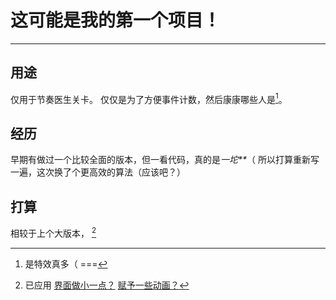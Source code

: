 # 这可能是我的第一个项目！  
---
## 用途  
仅用于节奏医生关卡。
仅仅是为了方便事件计数，然后康康哪些人是[^特效 不多]。
[^特效 不多]: 是特效真多（ 
===
## 经历  
早期有做过一个比较全面的版本，但一看代码，真的是*一坨\*\**（
所以打算重新写一遍，这次换了个更高效的算法（应该吧？）
## 打算  
相较于上个大版本，
<u>[^内嵌一个字体？]</u>
[^内嵌一个字体？]: 已应用 
<u>界面做小一点？</u>
<u>赋予一些动画？</u>
